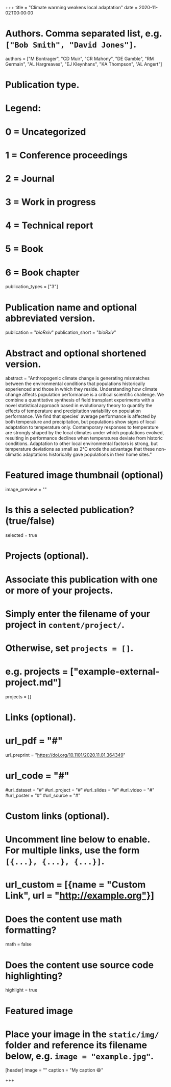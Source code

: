 +++
title = "Climate warming weakens local adaptation"
date = 2020-11-02T00:00:00

# Authors. Comma separated list, e.g. `["Bob Smith", "David Jones"]`.
authors = ["M Bontrager", "CD Muir", "CR Mahony", "DE Gamble", "RM Germain", "AL Hargreaves", "EJ Kleynhans", "KA Thompson", "AL Angert"]

# Publication type.
# Legend:
# 0 = Uncategorized
# 1 = Conference proceedings
# 2 = Journal
# 3 = Work in progress
# 4 = Technical report
# 5 = Book
# 6 = Book chapter
publication_types = ["3"]

# Publication name and optional abbreviated version.
publication = "*bioRxiv*"
publication_short = "*bioRxiv*"

# Abstract and optional shortened version.
abstract = "Anthropogenic climate change is generating mismatches between the environmental conditions that populations historically experienced and those in which they reside. Understanding how climate change affects population performance is a critical scientific challenge. We combine a quantitative synthesis of field transplant experiments with a novel statistical approach based in evolutionary theory to quantify the effects of temperature and precipitation variability on population performance. We find that species' average performance is affected by both temperature and precipitation, but populations show signs of local adaptation to temperature only. Contemporary responses to temperature are strongly shaped by the local climates under which populations evolved, resulting in performance declines when temperatures deviate from historic conditions. Adaptation to other local environmental factors is strong, but temperature deviations as small as 2°C erode the advantage that these non-climatic adaptations historically gave populations in their home sites."

# Featured image thumbnail (optional)
image_preview = ""

# Is this a selected publication? (true/false)
selected = true

# Projects (optional).
#   Associate this publication with one or more of your projects.
#   Simply enter the filename of your project in `content/project/`.
#   Otherwise, set `projects = []`.
#   e.g. projects = ["example-external-project.md"]
projects = []

# Links (optional).
# url_pdf = "#"
url_preprint = "https://doi.org/10.1101/2020.11.01.364349"
# url_code = "#"
#url_dataset = "#"
#url_project = "#"
#url_slides = "#"
#url_video = "#"
#url_poster = "#"
#url_source = "#"

# Custom links (optional).
#   Uncomment line below to enable. For multiple links, use the form `[{...}, {...}, {...}]`.
# url_custom = [{name = "Custom Link", url = "http://example.org"}]

# Does the content use math formatting?
math = false

# Does the content use source code highlighting?
highlight = true

# Featured image
# Place your image in the `static/img/` folder and reference its filename below, e.g. `image = "example.jpg"`.
[header]
image = ""
caption = "My caption :smile:"

+++
